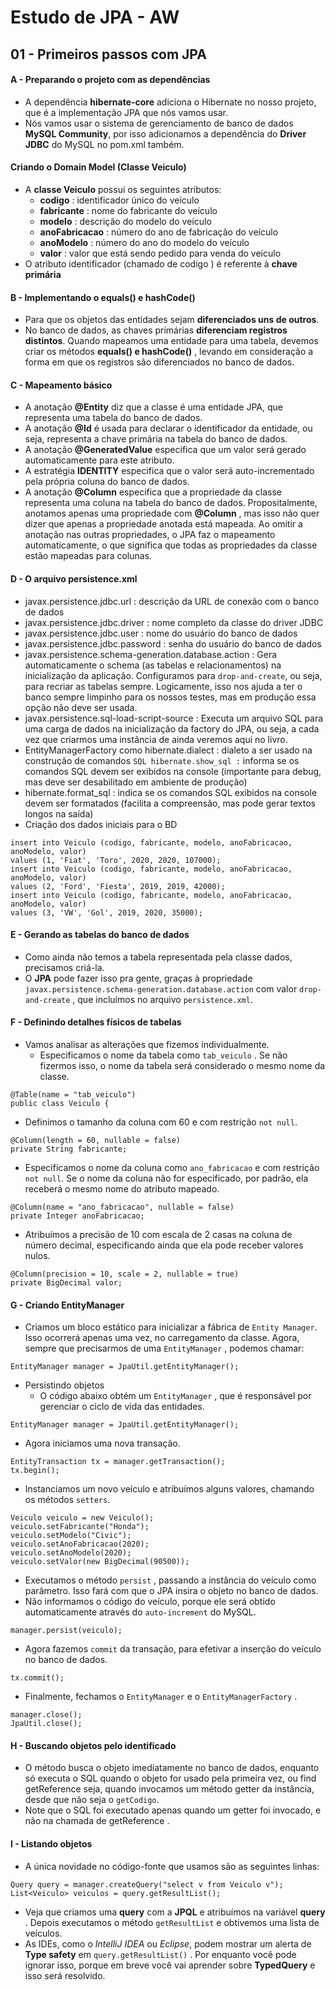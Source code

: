 # Estudo de JPA - AW

## 01 - Primeiros passos com JPA

#### A - Preparando o projeto com as dependências
- A dependência **hibernate-core** adiciona o Hibernate no nosso projeto, que é a
  implementação JPA que nós vamos usar.
- Nós vamos usar o sistema de gerenciamento de banco de dados **MySQL
  Community**, por isso adicionamos a dependência do **Driver JDBC** do MySQL no
  pom.xml também.
#### Criando o Domain Model (Classe Veiculo)
- A **classe Veiculo** possui os seguintes atributos:
  - **codigo** : identificador único do veículo
  - **fabricante** : nome do fabricante do veículo
  - **modelo** : descrição do modelo do veículo
  - **anoFabricacao** : número do ano de fabricação do veículo
  - **anoModelo** : número do ano do modelo do veículo
  - **valor** : valor que está sendo pedido para venda do veículo
- O atributo identificador (chamado de codigo ) é referente à **chave primária**

#### B - Implementando o equals() e hashCode()
- Para que os objetos das entidades sejam **diferenciados uns de outros**.
- No banco de dados, as chaves primárias **diferenciam registros distintos**. Quando
  mapeamos uma entidade para uma tabela, devemos criar os métodos **equals()
  e hashCode()** , levando em consideração a forma em que os registros são
  diferenciados no banco de dados.

#### C - Mapeamento básico
- A anotação **@Entity** diz que a classe é uma entidade JPA, que representa uma
tabela do banco de dados.
- A anotação **@Id** é usada para declarar o identificador da entidade, ou seja,
  representa a chave primária na tabela do banco de dados.
- A anotação **@GeneratedValue** especifica que um valor será gerado
 automaticamente para este atributo.
 - A estratégia **IDENTITY** especifica que o valor será auto-incrementado pela própria
   coluna do banco de dados.
- A anotação **@Column** especifica que a propriedade da classe representa uma coluna
na tabela do banco de dados. Propositalmente, anotamos apenas uma propriedade com **@Column** , mas isso não
quer dizer que apenas a propriedade anotada está mapeada. Ao omitir a
anotação nas outras propriedades, o JPA faz o mapeamento automaticamente, o
que significa que todas as propriedades da classe estão mapeadas para colunas.

#### D - O arquivo persistence.xml
- javax.persistence.jdbc.url : descrição da URL de conexão com o banco de dados
- javax.persistence.jdbc.driver : nome completo da classe do driver JDBC
- javax.persistence.jdbc.user : nome do usuário do banco de dados
- javax.persistence.jdbc.password : senha do usuário do banco de dados
- javax.persistence.schema-generation.database.action : Gera automaticamente o schema (as tabelas e relacionamentos) na 
inicialização da aplicação. Configuramos para `drop-and-create`, ou seja, para recriar as tabelas sempre. Logicamente, isso nos ajuda a ter o banco
sempre limpinho para os nossos testes, mas em produção essa opção não deve ser usada.
- javax.persistence.sql-load-script-source : Executa um arquivo SQL para uma carga de dados na inicialização da factory do JPA, ou seja,
a cada vez que criarmos uma instância de ainda veremos aqui no livro.
- EntityManagerFactory como hibernate.dialect : dialeto a ser usado na construção de comandos `SQL hibernate.show_sql :` informa se os comandos SQL devem ser exibidos na console (importante para debug, mas deve ser desabilitado em ambiente de produção)
- hibernate.format_sql : indica se os comandos SQL exibidos na console devem ser formatados (facilita a compreensão, mas pode gerar textos longos na saída)
- Criação dos dados iniciais para o BD

```
insert into Veiculo (codigo, fabricante, modelo, anoFabricacao, anoModelo, valor)
values (1, 'Fiat', 'Toro', 2020, 2020, 107000);
insert into Veiculo (codigo, fabricante, modelo, anoFabricacao, anoModelo, valor)
values (2, 'Ford', 'Fiesta', 2019, 2019, 42000);
insert into Veiculo (codigo, fabricante, modelo, anoFabricacao, anoModelo, valor)
values (3, 'VW', 'Gol', 2019, 2020, 35000);
```

#### E - Gerando as tabelas do banco de dados
- Como ainda não temos a tabela representada pela classe dados, precisamos criá-la.
- O **JPA** pode fazer isso pra gente, graças à propriedade `javax.persistence.schema-generation.database.action` com valor `drop-and-create` , que incluímos no arquivo `persistence.xml`.

#### F - Definindo detalhes físicos de tabelas
- Vamos analisar as alterações que fizemos individualmente.
  - Especificamos o nome da tabela como `tab_veiculo` . Se não fizermos isso, o nome da tabela será considerado o mesmo nome da classe.

```
@Table(name = "tab_veiculo")
public class Veiculo {
```
  - Definimos o tamanho da coluna com 60 e com restrição `not null`.

```
@Column(length = 60, nullable = false)
private String fabricante;
```
  - Especificamos o nome da coluna como `ano_fabricacao` e com restrição `not null`. Se o nome da coluna não for especificado, por padrão, ela receberá o mesmo nome do atributo mapeado.

```
@Column(name = "ano_fabricacao", nullable = false)
private Integer anoFabricacao;
```

  - Atribuímos a precisão de 10 com escala de 2 casas na coluna de número decimal, especificando ainda que ela pode receber valores nulos.

```
@Column(precision = 10, scale = 2, nullable = true)
private BigDecimal valor;
```

#### G - Criando EntityManager
- Criamos um bloco estático para inicializar a fábrica de `Entity Manager`. Isso ocorrerá apenas uma vez, no carregamento da classe. Agora, sempre que precisarmos de uma `EntityManager` , podemos chamar:

```
EntityManager manager = JpaUtil.getEntityManager();
```
- Persistindo objetos
  - O código abaixo obtém um `EntityManager` , que é responsável por gerenciar o ciclo de vida das entidades.

```
EntityManager manager = JpaUtil.getEntityManager();
```
  - Agora iniciamos uma nova transação.

```
EntityTransaction tx = manager.getTransaction();
tx.begin();
```
  - Instanciamos um novo veículo e atribuímos alguns valores, chamando os métodos `setters`.

```
Veiculo veiculo = new Veiculo();
veiculo.setFabricante("Honda");
veiculo.setModelo("Civic");
veiculo.setAnoFabricacao(2020);
veiculo.setAnoModelo(2020);
veiculo.setValor(new BigDecimal(90500));
```
  - Executamos o método `persist` , passando a instância do veículo como parâmetro. Isso fará com que o JPA insira o objeto no banco de dados.
  - Não informamos o código do veículo, porque ele será obtido automaticamente através do `auto-increment` do MySQL.

```
manager.persist(veiculo);
```
  - Agora fazemos `commit` da transação, para efetivar a inserção do veículo no banco de dados.

```
tx.commit();
```
  - Finalmente, fechamos o `EntityManager` e o `EntityManagerFactory` .
  
```
manager.close();
JpaUtil.close();
```

#### H - Buscando objetos pelo identificado
- O método busca o objeto imediatamente no banco de dados, enquanto só executa o SQL quando o objeto for usado pela primeira vez, ou find getReference seja, quando invocamos um método getter da instância, desde que não seja o `getCodigo`.
- Note que o SQL foi executado apenas quando um getter foi invocado, e não na chamada de getReference .

#### I - Listando objetos
- A única novidade no código-fonte que usamos são as seguintes linhas:

```
Query query = manager.createQuery("select v from Veiculo v");
List<Veiculo> veiculos = query.getResultList();
```
- Veja que criamos uma **query** com a **JPQL** e atribuímos na variável **query** . Depois executamos o método `getResultList` e obtivemos uma lista de veículos.
- As IDEs, como o *IntelliJ IDEA* ou *Eclipse*, podem mostrar um alerta de **Type safety** em `query.getResultList()` . Por enquanto você pode ignorar isso, porque em breve você vai aprender sobre **TypedQuery** e isso será resolvido.
